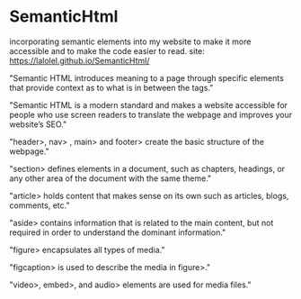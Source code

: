 # SemanticHtml
incorporating semantic elements into my website to make it more accessible and to make the code easier to read.
site: https://lalolel.github.io/SemanticHtml/


"Semantic HTML introduces meaning to a page through specific elements that provide context as to what is in between the tags."

"Semantic HTML is a modern standard and makes a website accessible for people who use screen readers to translate the webpage and improves your website’s SEO."

"header>, nav> , main> and footer> create the basic structure of the webpage."

"section> defines elements in a document, such as chapters, headings, or any other area of the document with the same theme."

"article> holds content that makes sense on its own such as articles, blogs, comments, etc."

"aside> contains information that is related to the main content, but not required in order to understand the dominant information."

"figure> encapsulates all types of media."

"figcaption> is used to describe the media in figure>."

"video>, embed>, and audio> elements are used for media files."
